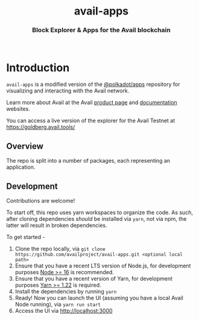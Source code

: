 <div align="Center">
<h1>avail-apps</h1>
<h3>Block Explorer & Apps for the Avail blockchain</h3>
</div>

<br>

# Introduction

`avail-apps` is a modified version of the [@polkadot/apps](https://github.com/polkadot-js/apps) repository for visualizing and interacting with the Avail network.

Learn more about Avail at the Avail [product page](https://www.availproject.org) and [documentation](https://docs.availproject.org/) websites.

You can access a live version of the explorer for the Avail Testnet at https://goldberg.avail.tools/


## Overview

The repo is split into a number of packages, each representing an application.


## Development

Contributions are welcome!

To start off, this repo uses yarn workspaces to organize the code. As such, after cloning dependencies _should_ be installed via `yarn`, not via npm, the latter will result in broken dependencies.

To get started -

1. Clone the repo locally, via `git clone https://github.com/availproject/avail-apps.git <optional local path>`
2. Ensure that you have a recent LTS version of Node.js, for development purposes [Node >= 16](https://nodejs.org/en/) is recommended.
3. Ensure that you have a recent version of Yarn, for development purposes [Yarn >= 1.22](https://yarnpkg.com/docs/install) is required.
4. Install the dependencies by running `yarn`
5. Ready! Now you can launch the UI (assuming you have a local Avail Node running), via `yarn run start`
6. Access the UI via [http://localhost:3000](http://localhost:3000)
